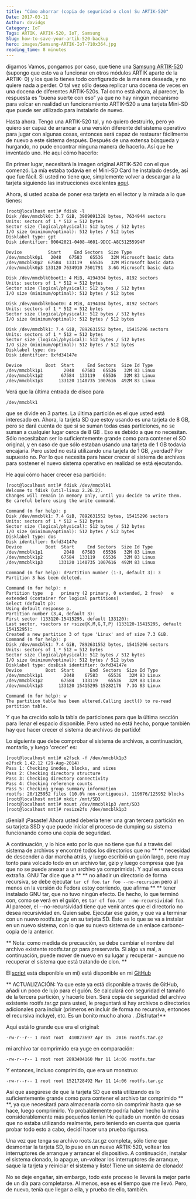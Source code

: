 ```yaml
---
title: "Cómo ahorrar (copia de seguridad o clon) Su ARTIK-520"
Date: 2017-03-11
Author: davidgs
Category: IoT
Tags: ARTIK, ARTIK-520, IoT, Samsung
Slug: how-to-save-your-artik-520-backup
hero: images/Samsung-ARTIK-IoT-710x364.jpg
reading_time: 8 minutes
---
```


digamos Vamos, pongamos por caso, que tiene una [Samsung ARTIK-520](https://www.artik.io/modules/artik-520/) (supongo que esto va a funcionar en otros módulos ARTIK aparte de la ARTIK- 0) y los que lo tienes todo configurado de la manera deseada, y no quiere nada a perder. O tal vez sólo desea replicar una docena de veces en una docena de diferentes ARTIK-520s. Tal como está ahora, al parecer, la respuesta es "buena suerte con eso" ya que no hay ningún mecanismo para volcar en realidad un funcionamiento ARTIK-520 a una tarjeta Mini-SD que puede ser utilizado para instalarlo de nuevo.

Hasta ahora. Tengo una ARTIK-520 tal, y no quiero destruirlo, pero yo quiero ser capaz de arrancar a una versión diferente del sistema operativo para jugar con algunas cosas, entonces será capaz de restaurar fácilmente de nuevo a este sistema después. Después de una extensa búsqueda y hurgando, no pude encontrar ninguna manera de hacerlo. Así que he inventado uno. He aquí cómo hacerlo:

En primer lugar, necesitará la imagen original ARTIK-520 con el que comenzó. La mía estaba todavía en el Mini-SD Card he instalado desde, así que fue fácil. Si usted no tiene que, simplemente volver a descargar a la tarjeta siguiendo las instrucciones excelentes [aquí](https://developer.artik.io/documentation/artik/getting-started/).

Ahora, si usted acaba de poner esa tarjeta en el lector y la mirada a lo que tienes:

```
[root@localhost mnt]# fdisk -l
Disk /dev/mmcblk0: 3.7 GiB, 3909091328 bytes, 7634944 sectors
Units: sectors of 1 * 512 = 512 bytes
Sector size (logical/physical): 512 bytes / 512 bytes
I/O size (minimum/optimal): 512 bytes / 512 bytes
Disklabel type: gpt
Disk identifier: 00042021-0408-4601-9DCC-A8C51255994F

Device          Start     End Sectors  Size Type
/dev/mmcblk0p1   2048   67583   65536   32M Microsoft basic data
/dev/mmcblk0p2  67584  133119   65536   32M Microsoft basic data
/dev/mmcblk0p3 133120 7634910 7501791  3.6G Microsoft basic data

Disk /dev/mmcblk0boot1: 4 MiB, 4194304 bytes, 8192 sectors
Units: sectors of 1 * 512 = 512 bytes
Sector size (logical/physical): 512 bytes / 512 bytes
I/O size (minimum/optimal): 512 bytes / 512 bytes

Disk /dev/mmcblk0boot0: 4 MiB, 4194304 bytes, 8192 sectors
Units: sectors of 1 * 512 = 512 bytes
Sector size (logical/physical): 512 bytes / 512 bytes
I/O size (minimum/optimal): 512 bytes / 512 bytes

Disk /dev/mmcblk1: 7.4 GiB, 7892631552 bytes, 15415296 sectors
Units: sectors of 1 * 512 = 512 bytes
Sector size (logical/physical): 512 bytes / 512 bytes
I/O size (minimum/optimal): 512 bytes / 512 bytes
Disklabel type: dos
Disk identifier: 0xfd34147e

Device         Boot  Start     End Sectors  Size Id Type
/dev/mmcblk1p1        2048   67583   65536   32M 83 Linux
/dev/mmcblk1p2       67584  133119   65536   32M 83 Linux
/dev/mmcblk1p3      133120 1140735 1007616  492M 83 Linux
```

Verá que la última entrada de disco para

```
/dev/mmcblk1
```

que se divide en 3 partes. La última partición es el que usted está interesado en. Ahora, la tarjeta SD que estoy usando es una tarjeta de 8 GB, pero se dará cuenta de que si se suman todas esas particiones, no se suman a cualquier lugar cerca de 8 GB . Eso es debido a que no necesitan. Sólo necesitaban ser lo suficientemente grande como para contener el SO original, y en caso de que sólo estaban usando una tarjeta de 1 GB todavía encajaría. Pero usted no está utilizando una tarjeta de 1 GB, ¿verdad? Por supuesto no. Por lo que necesita para hacer crecer el sistema de archivos para sostener el nuevo sistema operativo en realidad se está ejecutando.

He aquí cómo hacer crecer esa partición:

```
[root@localhost mnt]# fdisk /dev/mmcblk1
Welcome to fdisk (util-linux 2.26.2).
Changes will remain in memory only, until you decide to write them.
Be careful before using the write command.

Command (m for help): p
Disk /dev/mmcblk1: 7.4 GiB, 7892631552 bytes, 15415296 sectors
Units: sectors of 1 * 512 = 512 bytes
Sector size (logical/physical): 512 bytes / 512 bytes
I/O size (minimum/optimal): 512 bytes / 512 bytes
Disklabel type: dos
Disk identifier: 0xfd34147e
Device         Boot  Start     End Sectors  Size Id Type
/dev/mmcblk1p1        2048   67583   65536   32M 83 Linux
/dev/mmcblk1p2       67584  133119   65536   32M 83 Linux
/dev/mmcblk1p3      133120 1140735 1007616  492M 83 Linux

Command (m for help): dPartition number (1-3, default 3): 3
Partition 3 has been deleted.

Command (m for help): n
Partition type   p   primary (2 primary, 0 extended, 2 free)   e   extended (container for logical partitions)
Select (default p):
Using default response p.
Partition number (3,4, default 3):
First sector (133120-15415295, default 133120):
Last sector, +sectors or +size{K,M,G,T,P} (133120-15415295, default 15415295):
Created a new partition 3 of type 'Linux' and of size 7.3 GiB.
Command (m for help): p
Disk /dev/mmcblk1: 7.4 GiB, 7892631552 bytes, 15415296 sectors
Units: sectors of 1 * 512 = 512 bytes
Sector size (logical/physical): 512 bytes / 512 bytes
I/O size (minimum/optimal): 512 bytes / 512 bytes
Disklabel type: dosDisk identifier: 0xfd34147e
Device         Boot  Start      End  Sectors  Size Id Type
/dev/mmcblk1p1        2048    67583    65536   32M 83 Linux
/dev/mmcblk1p2       67584   133119    65536   32M 83 Linux
/dev/mmcblk1p3      133120 15415295 15282176  7.3G 83 Linux

Command (m for help): w
The partition table has been altered.Calling ioctl() to re-read partition table.
```

Y que ha crecido solo la tabla de particiones para que la última sección para llenar el espacio disponible. Pero usted no está hecho, porque también hay que hacer crecer el sistema de archivos de partido!

Lo siguiente que debe comprobar el sistema de archivos, a continuación, montarlo, y luego 'crecer' es:

```
[root@localhost mnt]# e2fsck -f /dev/mmcblk1p3
e2fsck 1.42.12 (29-Aug-2014)
Pass 1: Checking inodes, blocks, and sizes
Pass 2: Checking directory structure
Pass 3: Checking directory connectivity
Pass 4: Checking reference counts
Pass 5: Checking group summary information
rootfs: 20/125952 files (10.0% non-contiguous), 119676/125952 blocks
[root@localhost mnt]# mkdir /mnt/SD3
[root@localhost mnt]# mount /dev/mmcblk1p3 /mnt/SD3
[root@localhost mnt]# resize2fs /dev/mmcblk1p3
```

¡Genial! ¡Pasaste! Ahora usted debería tener una gran tercera partición en su tarjeta SSD y que puede iniciar el proceso de dumping su sistema funcionando como una copia de seguridad.

A continuación, y lo hice esto por lo que no tiene que fui a través del sistema de archivos y encontré todos los directorios que no ** ** necesidad de descender a dar marcha atrás, y luego escribió un guión largo, pero muy tonto para volcado todo en un archivo tar, gzip y luego compresa que (ya que no se puede anexar a un archivo ya comprimida). Y aquí es una cosa extraña. GNU Tar dice que a ** ** no añadir un directorio de forma recursiva, se debe ejecutar `tar cf foo.tar foo --no-recursion` pero al menos en la versión de Fedora estoy corriendo, que afirma ** ** tener instalado GNU tar, que no tuvo ningún efecto. De hecho, lo que terminó con, como se verá en el guión, es `tar cf foo.tar --no-recursividad foo`. Al parecer, el --no-recursividad tiene que venir antes que el directorio no desea recursividad en. Quien sabe. Ejecutar ese guión, y que va a terminar con un nuevo rootfs.tar.gz en su tarjeta SD. Esto es lo que se va a instalar en un nuevo sistema, con lo que su nuevo sistema de un enlace carbono-copia de la anterior.

** Nota: como medida de precaución, se debe cambiar el nombre del archivo existente rootfs.tar.gz para preservarla. Si algo va mal, a continuación, puede mover de nuevo en su lugar y recuperar - aunque no recuperar el sistema que está tratando de clon. **

El [script](https://github.com/davidgs/ARTIK-5-backup) está disponible en mi) está disponible en mi [GitHub](https://github.com/davidgs/ARTIK-5-backup)

** ACTUALIZACIÓN: Ya que este ya está disponible a través de GitHub, añadí un poco de lujo para el guión. Se calculará con seguridad el tamaño de la tercera partición, y hacerlo bien. Será copia de seguridad del archivo existente rootfs.tar.gz para usted, le preguntará si hay archivos o directorios adicionales para incluir (primeros en incluir de forma no recursiva, entonces el recursiva incluye), etc. Es un bonito mucho ahora . ¡Disfrutar!**

Aquí está lo grande que era el original:

```
-rw-r--r-- 1 root root  410873697 Apr 15  2016 rootfs.tar.gz
```

mi archivo tar comprimido era yuge en comparación:

```
-rw-r--r-- 1 root root 2893404160 Mar 11 14:06 rootfs.tar
```

Y entonces, incluso comprimido, que era un monstruo:

```
-rw-r--r-- 1 root root 1521728492 Mar 11 14:06 rootfs.tar.gz
```

Así que asegúrese de que la tarjeta SD que está utilizando es lo suficientemente grande como para contener el archivo tar comprimido ** **, ya que necesitará para almacenarla como sin comprimir hasta que se hace, luego comprimirlo. Yo probablemente podría haber hecho la mina considerablemente más pequeños tenían He quitado un montón de cosas que no estaba utilizando realmente, pero teniendo en cuenta que quería probar todo esto a cabo, decidí hacer una prueba rigurosa.

Una vez que tenga su archivo roots.tar.gz completa, sólo tiene que desmontar la tarjeta SD, lo puso en un nuevo ARTIK-520, voltear los interruptores de arranque y arrancar el dispositivo. A continuación, instalar el sistema clonado, lo apague, un-voltear los interruptores de arranque, saque la tarjeta y reiniciar el sistema y listo! Tiene un sistema de clonado!

No se deje engañar, sin embargo, todo este proceso le llevará la mejor parte de un día para completarse. Al menos, ese es el tiempo que me llevó. Pero, de nuevo, tenía que llegar a ella, y prueba de ello, también.
